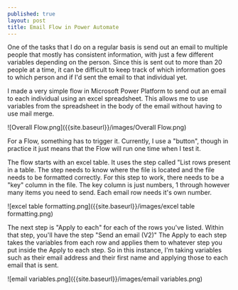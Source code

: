 ```yaml
---
published: true
layout: post
title: Email Flow in Power Automate
---
```

One of the tasks that I do on a regular basis is send out an email to multiple people that mostly has consistent information, with just a few different variables depending on the person. Since this is sent out to more than 20 people at a time, it can be difficult to keep track of which information goes to which person and if I'd sent the email to that individual yet. 

I made a very simple flow in Microsoft Power Platform to send out an email to each individual using an excel spreadsheet. This allows me to use variables from the spreadsheet in the body of the email without having to use mail merge. 

![Overall Flow.png]({{site.baseurl}}/images/Overall Flow.png)

For a Flow, something has to trigger it. Currently, I use a "button", though in practice it just means that the Flow will run one time when I test it. 

The flow starts with an excel table. It uses the step called "List rows present in a table. The step needs to know where the file is located and the file needs to be formatted correctly. For this step to work, there needs to be a "key" column in the file. The key column is just numbers, 1 through however many items you need to send. Each email row needs it's own number.

![excel table formatting.png]({{site.baseurl}}/images/excel table formatting.png)

The next step is "Apply to each" for each of the rows you've listed. Within that step, you'll have the step "Send an email (V2)" The Apply to each step takes the variables from each row and applies them to whatever step you put inside the Apply to each step. So in this instance, I'm taking variables such as their email address and their first name and applying those to each email that is sent.

![email variables.png]({{site.baseurl}}/images/email variables.png)
